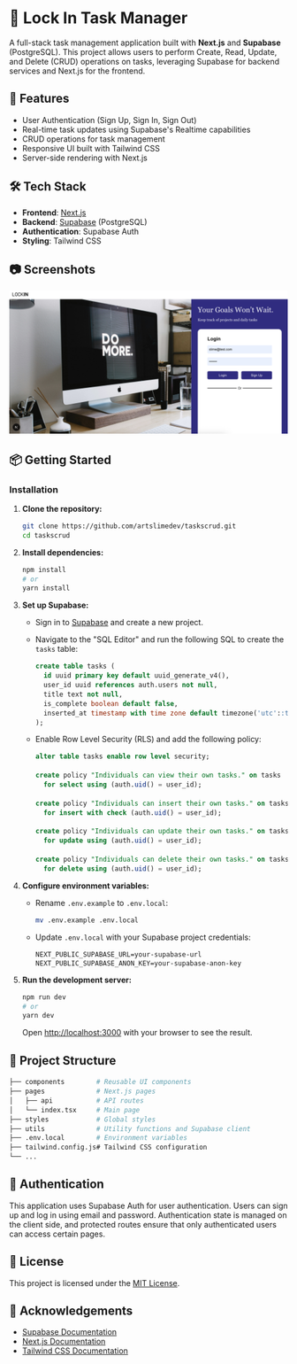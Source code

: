 # 📝 Lock In Task Manager

A full-stack task management application built with **Next.js** and **Supabase** (PostgreSQL). This project allows users to perform Create, Read, Update, and Delete (CRUD) operations on tasks, leveraging Supabase for backend services and Next.js for the frontend.

## 🚀 Features

- User Authentication (Sign Up, Sign In, Sign Out)
- Real-time task updates using Supabase's Realtime capabilities
- CRUD operations for task management
- Responsive UI built with Tailwind CSS
- Server-side rendering with Next.js

## 🛠️ Tech Stack

- **Frontend**: [Next.js](https://nextjs.org/)
- **Backend**: [Supabase](https://supabase.com/) (PostgreSQL)
- **Authentication**: Supabase Auth
- **Styling**: Tailwind CSS

## 📷 Screenshots

![Landing Page](<public/Landing Page.png>)

## 📦 Getting Started

### Installation

1. **Clone the repository:**

   ```bash
   git clone https://github.com/artslimedev/taskscrud.git
   cd taskscrud
   ```

2. **Install dependencies:**

   ```bash
   npm install
   # or
   yarn install
   ```

3. **Set up Supabase:**

   - Sign in to [Supabase](https://supabase.com/) and create a new project.
   - Navigate to the "SQL Editor" and run the following SQL to create the `tasks` table:

     ```sql
     create table tasks (
       id uuid primary key default uuid_generate_v4(),
       user_id uuid references auth.users not null,
       title text not null,
       is_complete boolean default false,
       inserted_at timestamp with time zone default timezone('utc'::text, now()) not null
     );
     ```

   - Enable Row Level Security (RLS) and add the following policy:

     ```sql
     alter table tasks enable row level security;

     create policy "Individuals can view their own tasks." on tasks
       for select using (auth.uid() = user_id);

     create policy "Individuals can insert their own tasks." on tasks
       for insert with check (auth.uid() = user_id);

     create policy "Individuals can update their own tasks." on tasks
       for update using (auth.uid() = user_id);

     create policy "Individuals can delete their own tasks." on tasks
       for delete using (auth.uid() = user_id);
     ```

4. **Configure environment variables:**

   - Rename `.env.example` to `.env.local`:

     ```bash
     mv .env.example .env.local
     ```

   - Update `.env.local` with your Supabase project credentials:

     ```env
     NEXT_PUBLIC_SUPABASE_URL=your-supabase-url
     NEXT_PUBLIC_SUPABASE_ANON_KEY=your-supabase-anon-key
     ```

5. **Run the development server:**

   ```bash
   npm run dev
   # or
   yarn dev
   ```

   Open [http://localhost:3000](http://localhost:3000) with your browser to see the result.

## 📁 Project Structure

```bash
├── components        # Reusable UI components
├── pages             # Next.js pages
│   ├── api           # API routes
│   └── index.tsx     # Main page
├── styles            # Global styles
├── utils             # Utility functions and Supabase client
├── .env.local        # Environment variables
├── tailwind.config.js# Tailwind CSS configuration
└── ...
```

## 🔐 Authentication

This application uses Supabase Auth for user authentication. Users can sign up and log in using email and password. Authentication state is managed on the client side, and protected routes ensure that only authenticated users can access certain pages.

## 📄 License

This project is licensed under the [MIT License](LICENSE).

## 🙌 Acknowledgements

- [Supabase Documentation](https://supabase.com/docs)
- [Next.js Documentation](https://nextjs.org/docs)
- [Tailwind CSS Documentation](https://tailwindcss.com/docs)
